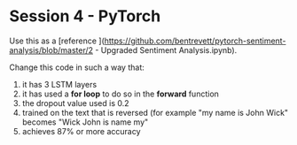 # Session 4 - PyTorch
Use this as a [reference ](https://github.com/bentrevett/pytorch-sentiment-analysis/blob/master/2 - Upgraded Sentiment Analysis.ipynb). 

Change this code in such a way that:

1. it has 3 LSTM layers
2. it has used a **for loop** to do so in the **forward** function
3. the dropout value used is 0.2
4. trained on the text that is reversed (for example "my name is John Wick" becomes "Wick John is name my"
5. achieves 87% or more accuracy